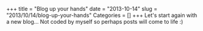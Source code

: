 +++
title = "Blog up your hands"
date = "2013-10-14"
slug = "2013/10/14/blog-up-your-hands"
Categories = []
+++
Let's start again with a new blog...
Not coded by myself so perhaps posts will come to life :)
